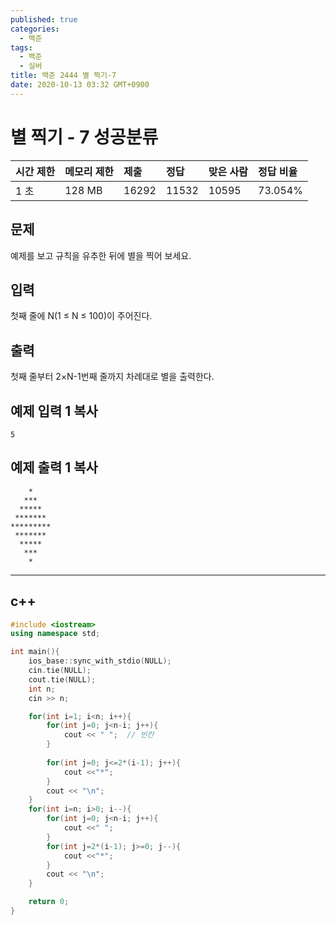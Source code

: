 ```yaml
---
published: true
categories:
  - 백준
tags:
  - 백준
  - 실버
title: 백준 2444 별 찍기-7
date: 2020-10-13 03:32 GMT+0900
---
```




# 별 찍기 - 7 성공분류

| 시간 제한 | 메모리 제한 | 제출  | 정답  | 맞은 사람 | 정답 비율 |
| :-------- | :---------- | :---- | :---- | :-------- | :-------- |
| 1 초      | 128 MB      | 16292 | 11532 | 10595     | 73.054%   |

## 문제

예제를 보고 규칙을 유추한 뒤에 별을 찍어 보세요.

## 입력

첫째 줄에 N(1 ≤ N ≤ 100)이 주어진다.

## 출력

첫째 줄부터 2×N-1번째 줄까지 차례대로 별을 출력한다.

## 예제 입력 1 복사

```
5
```

## 예제 출력 1 복사

```
    *
   ***
  *****
 *******
*********
 *******
  *****
   ***
    *
```

----



## c++



```c++
#include <iostream>
using namespace std;

int main(){
    ios_base::sync_with_stdio(NULL);
    cin.tie(NULL);
    cout.tie(NULL);
    int n;
    cin >> n;

    for(int i=1; i<n; i++){
        for(int j=0; j<n-i; j++){
            cout << " ";  // 빈칸
        }
    
        for(int j=0; j<=2*(i-1); j++){
            cout <<"*";
        }
        cout << "\n";
    }
    for(int i=n; i>0; i--){
        for(int j=0; j<n-i; j++){
            cout <<" ";
        }
        for(int j=2*(i-1); j>=0; j--){
            cout <<"*";
        }
        cout << "\n";
    }

    return 0;
}
```



